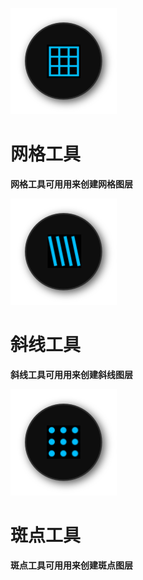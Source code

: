 ﻿![Image](Images/AllTools_PatternGridTool.png)
# **网格工具**
**网格工具可用用来创建网格图层**


![Image](Images/AllTools_PatternDiagonalTool.png)
# **斜线工具**
**斜线工具可用用来创建斜线图层**


![Image](Images/AllTools_PatternSpottedTool.png)
# **斑点工具**
**斑点工具可用用来创建斑点图层**
